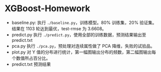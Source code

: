 # XGBoost-Homework
* baseline.py:
	执行 `./baseline.py`，训练模型。80% 训练集，20% 验证集。
	结果在 1103 轮达到最优，test-rmse 为 3.6608。
* predict.py
	执行 `./predict.py`，使用全部的训练数据，预测结果输出至 predict.txt
* pca.py
	执行 `./pca.py`，预处理对连续属性做了 PCA 降维，失败的试验品。
* plot.py
	对 Y 值的分布进行统计，第一幅图输出分布的频数，第二幅图输出每个数值所占百分比。
* predict.txt
	预测结果
